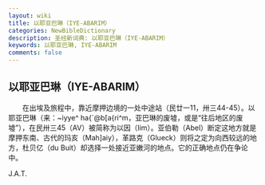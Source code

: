 ```yaml
---
layout: wiki
title: 以耶亚巴琳（IYE-ABARIM）
categories: NewBibleDictionary
description: 圣经新词典: 以耶亚巴琳（IYE-ABARIM）
keywords: 以耶亚巴琳, IYE-ABARIM
comments: false
---
```


## 以耶亚巴琳（IYE-ABARIM）

　　在出埃及旅程中，靠近摩押边境的一处中途站（民廿一11，卅三44-45）。以耶亚巴琳（来：~iyye^ ha{`@b[a{ri^m，亚巴琳的废墟，或是“往后地区的废墟”），在民卅三45（AV）被简称为以因（Iim）。亚伯勒（Abel）断定这地方就是摩押东南、古代的玛亥（Mah]aiy），革路克（Glueck）则将之定为向西较远的地方，杜贝亿（du Buit）却选择一处接近亚嫩河的地点。它的正确地点仍在争论中。

J.A.T.










